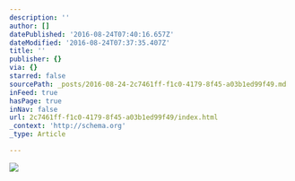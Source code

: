 ```yaml
---
description: ''
author: []
datePublished: '2016-08-24T07:40:16.657Z'
dateModified: '2016-08-24T07:37:35.407Z'
title: ''
publisher: {}
via: {}
starred: false
sourcePath: _posts/2016-08-24-2c7461ff-f1c0-4179-8f45-a03b1ed99f49.md
inFeed: true
hasPage: true
inNav: false
url: 2c7461ff-f1c0-4179-8f45-a03b1ed99f49/index.html
_context: 'http://schema.org'
_type: Article

---
```

![](https://the-grid-user-content.s3-us-west-2.amazonaws.com/44384d3e-b6fe-4e32-bcce-f5c954dcdbf4.png)